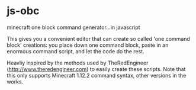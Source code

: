 # js-obc
minecraft one block command generator...in javascript

This gives you a convenient editor that can create so called 'one command block' creations: you place down one command block, paste in an enormous command script, and let the code do the rest.

Heavliy inspired by the methods used by TheRedEngineer (http://www.theredengineer.com) to easily create these scripts. Note that this only supports Minecraft 1.12.2 command syntax, other versions in the works.
